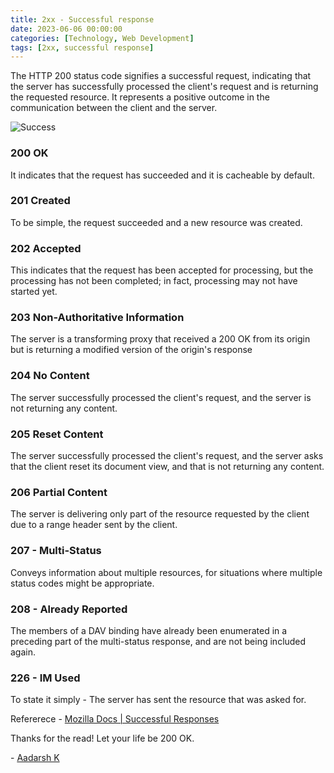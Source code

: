 ```yaml
---
title: 2xx - Successful response
date: 2023-06-06 00:00:00 
categories: [Technology, Web Development]
tags: [2xx, successful response]
---
```



The HTTP 200 status code signifies a successful request, indicating that the server has successfully processed the client's request and is returning the requested resource. It represents a positive outcome in the communication between the client and the server.

![Success](https://media.giphy.com/media/zaqclXyLz3Uoo/giphy.gif)

### 200 OK

It indicates that the request has succeeded and it is cacheable by default.

### 201 Created

To be simple, the request succeeded and a new resource was created.

### 202 Accepted

This indicates that the request has been accepted for processing, but the processing has not been completed; in fact, processing may not have started yet.

### 203 Non-Authoritative Information

The server is a transforming proxy that received a 200 OK from its origin but is returning a modified version of the origin's response

### 204 No Content

The server successfully processed the client's request, and the server is not returning any content.

### 205 Reset Content

The server successfully processed the client's request, and the server asks that the client reset its document view, and that is not returning any content.

### 206 Partial Content

The server is delivering only part of the resource requested by the client due to a range header sent by the client.

### 207 - Multi-Status

Conveys information about multiple resources, for situations where multiple status codes might be appropriate.

### 208 - Already Reported

The members of a DAV binding have already been enumerated in a preceding part of the multi-status response, and are not being included again.

### 226 - IM Used

To state it simply - The server has sent the resource that was asked for.


Refererece - [Mozilla Docs | Successful Responses](https://developer.mozilla.org/en-US/docs/Web/HTTP/Status#successful_responses)

Thanks for the read! Let your life be 200 OK.

\- [Aadarsh K](https://twitter.com/dotAadarsh)


